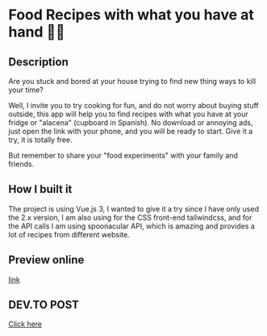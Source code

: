 # Food Recipes with what you have at hand 👨‍🍳

## Description

Are you stuck and bored at your house trying to find new thing ways to kill your time?

Well, I invite you to try cooking for fun, and do not worry about buying stuff outside, this app will help you to find recipes with what you have at your fridge or "alacena" (cupboard in Spanish). No download or annoying ads, just open the link with your phone, and you will be ready to start. Give it a try, it is totally free.

But remember to share your "food experiments" with your family and friends.

## How I built it

The project is using Vue.js 3, I wanted to give it a try since I have only used the 2.x version, I am also using for the CSS front-end tailwindcss, and for the API calls I am using spoonacular API, which is amazing and provides a lot of recipes from different website.

## Preview online

[link](https://alacena.netlify.app/)

## DEV.TO POST

[Click here](https://dev.to/anstroy/food-recipes-with-what-you-have-at-hand-39b3)
